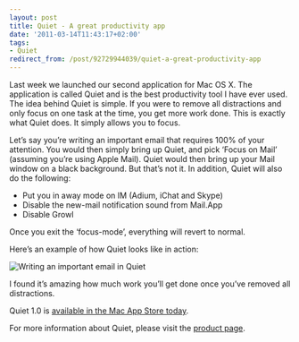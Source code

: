 ```yaml
---
layout: post
title: Quiet - A great productivity app
date: '2011-03-14T11:43:17+02:00'
tags:
- Quiet
redirect_from: /post/92729944039/quiet-a-great-productivity-app
---
```

Last week we launched our second application for Mac OS X. The application is called Quiet and is the best productivity tool I have ever used. The idea behind Quiet is simple. If you were to remove all distractions and only focus on one task at the time, you get more work done. This is exactly what Quiet does. It simply allows you to focus.

Let’s say you’re writing an important email that requires 100% of your attention. You would then simply bring up Quiet, and pick ‘Focus on Mail’ (assuming you’re using Apple Mail). Quiet would then bring up your Mail window on a black background. But that’s not it. In addition, Quiet will also do the following:

* Put you in away mode on IM (Adium, iChat and Skype)
* Disable the new-mail notification sound from Mail.App
* Disable Growl

Once you exit the ‘focus-mode’, everything will revert to normal.

Here’s an example of how Quiet looks like in action:

![Writing an important email in Quiet](http://viktorpetersson.com/wp-content/uploads/2011/03/Quiet_email-600x375.png "Writing an important email in Quiet")

I found it’s amazing how much work you’ll get done once you’ve removed all distractions.

Quiet 1.0 is [available in the Mac App Store today](http://itunes.apple.com/us/app/quiet/id421759530?mt=12).

For more information about Quiet, please visit the [product page](http://wireload.net/products/quiet/).
